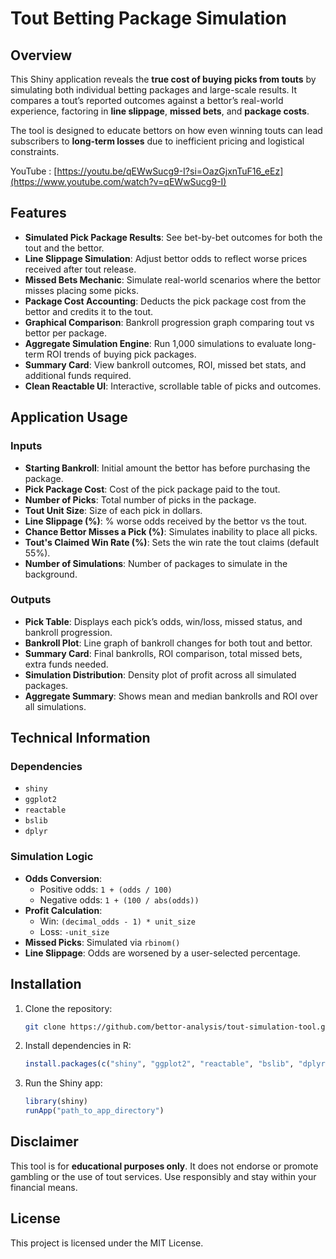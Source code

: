 # Tout Betting Package Simulation

## Overview

This Shiny application reveals the **true cost of buying picks from touts** by simulating both individual betting packages and large-scale results. It compares a tout’s reported outcomes against a bettor’s real-world experience, factoring in **line slippage**, **missed bets**, and **package costs**.

The tool is designed to educate bettors on how even winning touts can lead subscribers to **long-term losses** due to inefficient pricing and logistical constraints.

YouTube : [https://youtu.be/qEWwSucg9-I?si=OazGjxnTuF16_eEz](https://www.youtube.com/watch?v=qEWwSucg9-I)

## Features

- **Simulated Pick Package Results**: See bet-by-bet outcomes for both the tout and the bettor.
- **Line Slippage Simulation**: Adjust bettor odds to reflect worse prices received after tout release.
- **Missed Bets Mechanic**: Simulate real-world scenarios where the bettor misses placing some picks.
- **Package Cost Accounting**: Deducts the pick package cost from the bettor and credits it to the tout.
- **Graphical Comparison**: Bankroll progression graph comparing tout vs bettor per package.
- **Aggregate Simulation Engine**: Run 1,000 simulations to evaluate long-term ROI trends of buying pick packages.
- **Summary Card**: View bankroll outcomes, ROI, missed bet stats, and additional funds required.
- **Clean Reactable UI**: Interactive, scrollable table of picks and outcomes.

## Application Usage

### Inputs

- **Starting Bankroll**: Initial amount the bettor has before purchasing the package.
- **Pick Package Cost**: Cost of the pick package paid to the tout.
- **Number of Picks**: Total number of picks in the package.
- **Tout Unit Size**: Size of each pick in dollars.
- **Line Slippage (%)**: % worse odds received by the bettor vs the tout.
- **Chance Bettor Misses a Pick (%)**: Simulates inability to place all picks.
- **Tout's Claimed Win Rate (%)**: Sets the win rate the tout claims (default 55%).
- **Number of Simulations**: Number of packages to simulate in the background.

### Outputs

- **Pick Table**: Displays each pick’s odds, win/loss, missed status, and bankroll progression.
- **Bankroll Plot**: Line graph of bankroll changes for both tout and bettor.
- **Summary Card**: Final bankrolls, ROI comparison, total missed bets, extra funds needed.
- **Simulation Distribution**: Density plot of profit across all simulated packages.
- **Aggregate Summary**: Shows mean and median bankrolls and ROI over all simulations.

## Technical Information

### Dependencies

- `shiny`
- `ggplot2`
- `reactable`
- `bslib`
- `dplyr`

### Simulation Logic

- **Odds Conversion**:
  - Positive odds: `1 + (odds / 100)`
  - Negative odds: `1 + (100 / abs(odds))`
- **Profit Calculation**:
  - Win: `(decimal_odds - 1) * unit_size`
  - Loss: `-unit_size`
- **Missed Picks**: Simulated via `rbinom()`
- **Line Slippage**: Odds are worsened by a user-selected percentage.

## Installation

1. Clone the repository:
   ```bash
   git clone https://github.com/bettor-analysis/tout-simulation-tool.git
   ```

2. Install dependencies in R:
   ```r
   install.packages(c("shiny", "ggplot2", "reactable", "bslib", "dplyr"))
   ```

3. Run the Shiny app:
   ```r
   library(shiny)
   runApp("path_to_app_directory")
   ```

## Disclaimer

This tool is for **educational purposes only**. It does not endorse or promote gambling or the use of tout services. Use responsibly and stay within your financial means.

## License

This project is licensed under the MIT License.

